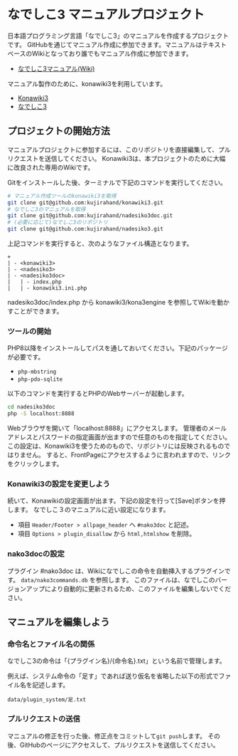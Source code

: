 # なでしこ3 マニュアルプロジェクト

日本語プログラミング言語「なでしこ3」のマニュアルを作成するプロジェクトです。
GitHubを通じてマニュアル作成に参加できます。マニュアルはテキストベースのWikiとなっており誰でもマニュアル作成に参加できます。

- [なでしこ3マニュアル(Wiki)](https://nadesi.com/v3/doc/)

マニュアル製作のために、konawiki3を利用しています。

- [Konawiki3](https://github.com/kujirahand/konawiki3)
- [なでしこ3](https://nadesi.com/doc3/)

## プロジェクトの開始方法

マニュアルプロジェクトに参加するには、このリポジトリを直接編集して、プルリクエストを送信してください。
Konawiki3は、本プロジェクトのために大幅に改良された専用のWikiです。

Gitをインストールした後、ターミナルで下記のコマンドを実行してください。

```sh
# マニュアル作成ツールのkonawiki3を取得
git clone git@github.com:kujirahand/konawiki3.git
# なでしこ3のマニュアルを取得
git clone git@github.com:kujirahand/nadesiko3doc.git
# (必要に応じて)なでしこ3のリポジトリ
git clone git@github.com:kujirahand/nadesiko3.git
```

上記コマンドを実行すると、次のようなファイル構造となります。

```
+
| - <konawiki3>
| - <nadesiko3>
| - <nadesiko3doc>
|   | - index.php
|   | - konawiki3.ini.php
```

nadesiko3doc/index.php から konawiki3/kona3engine を参照してWikiを動かすことができます。

### ツールの開始

PHP8以降をインストールしてパスを通しておいてください。下記のパッケージが必要です。

- `php-mbstring`
- `php-pdo-sqlite`

以下のコマンドを実行するとPHPのWebサーバーが起動します。

```sh
cd nadesiko3doc
php -S localhost:8888
```

Webブラウザを開いて「localhost:8888」にアクセスします。
管理者のメールアドレスとパスワードの指定画面が出ますので任意のものを指定してください。
この設定は、Konawiki3を使うためのもので、リポジトリには反映されるものではりません。
すると、FrontPageにアクセスするように言われますので、リンクをクリックします。

### Konawiki3の設定を変更しよう

続いて、Konawikiの設定画面が出ます。下記の設定を行って[Save]ボタンを押します。
なでしこ３のマニュアルに近い設定になります。

- 項目 `Header/Footer > allpage_header` へ `#nako3doc` と記述。
- 項目 `Options > plugin_disallow` から `html,htmlshow` を削除。

### nako3docの設定

プラグイン #nako3doc は、Wikiになでしこの命令を自動挿入するプラグインです。
`data/nako3commands.db` を参照します。
このファイルは、なでしこのバージョンアップにより自動的に更新されるため、このファイルを編集しないでください。

## マニュアルを編集しよう

### 命令名とファイル名の関係

なでしこ3の命令は「{プラグイン名}/{命令名}.txt」という名前で管理します。

例えば、システム命令の「足す」であれば送り仮名を省略した以下の形式でファイル名を記述します。

```
data/plugin_system/足.txt
```

### プルリクエストの送信

マニュアルの修正を行った後、修正点をコミットして`git push`します。
その後、GitHubのページにアクセスして、プルリクエストを送信してください。

